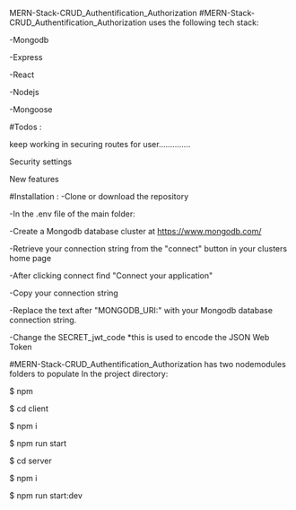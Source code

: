 MERN-Stack-CRUD_Authentification_Authorization
#MERN-Stack-CRUD_Authentification_Authorization uses the following tech stack:

-Mongodb

-Express

-React

-Nodejs

-Mongoose

#Todos :

keep working in securing routes for user..............

Security settings

New features

#Installation : -Clone or download the repository

-In the .env file of the main folder:

-Create a Mongodb database cluster at https://www.mongodb.com/

-Retrieve your connection string from the "connect" button in your clusters home page

-After clicking connect find "Connect your application"

-Copy your connection string

-Replace the text after "MONGODB_URI:" with your Mongodb database connection string.

-Change the SECRET_jwt_code *this is used to encode the JSON Web Token

#MERN-Stack-CRUD_Authentification_Authorization has two nodemodules folders to populate In the project directory:

$ npm

$ cd client

$ npm i

$ npm run start

$ cd server

$ npm i

$ npm run start:dev
